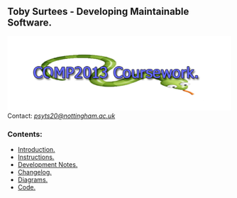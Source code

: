 

## Toby Surtees - Developing Maintainable Software.
![COMP2013 Cousework Snake Logo](assets/comp2013snakeLogo.png)\
Contact: *psyts20@nottingham.ac.uk*
### Contents:
 - [Introduction.](docs/intro.md.txt)
 - [Instructions.](docs/instructions.md.txt)
 - [Development Notes.](docs/devNotes.md.txt)
 - [Changelog.](docs/changelog.md.txt)
 - [Diagrams.](docs/diagrams.md.txt)
 - [Code.](snake-v7-src)

